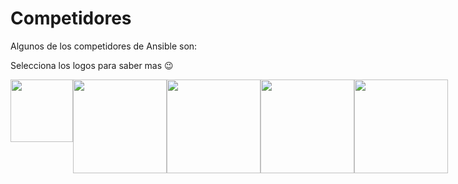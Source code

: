 # Competidores
Algunos de los competidores de Ansible son:

Selecciona los logos para saber mas :wink:
<div style="display: flex; justify-content: space-between ; margin: ;">
<a href="https://www.chef.io/" title="enlace"><img src="https://upload.wikimedia.org/wikipedia/commons/thumb/8/8a/Chef_logo.svg/1200px-Chef_logo.svg.png" width="100"></a><a href="https://www.puppet.com/" title="enlace">
<img src="https://miro.medium.com/v2/resize:fit:735/1*wshbd8figaD4Kr01Ch1pNw.png" width="150"></a><a href="https://saltproject.io/index.html" title="enlace"><img src="https://www.opensourceforu.com/wp-content/uploads/2021/10/Slat-Stack-Featured-image_OSFY-Oct.-2021.jpg" width="150"></a><a href="https://www.terraform.io/" title="enlace"><img src="https://banner2.cleanpng.com/20180529/szy/kisspng-terraform-hashicorp-microsoft-azure-infrastructure-5b0e0b6cc80963.2449977615276470848194.jpg" width="150"></a><a href="https://www.jenkins.io/" title="enlace"><img src="https://storage.googleapis.com/wp-tg-medialess-b0f053fb-3872-4dfd-820f-c991becafc82/2021/08/c0755dc8-jenkins-e1643233371516.png" width="150"></a>
</div>
